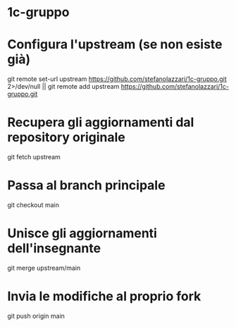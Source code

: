 # 1c-gruppo

# Configura l'upstream (se non esiste già)
git remote set-url upstream https://github.com/stefanolazzari/1c-gruppo.git 2>/dev/null || git remote add upstream https://github.com/stefanolazzari/1c-gruppo.git

# Recupera gli aggiornamenti dal repository originale
 git fetch upstream

# Passa al branch principale
git checkout main

# Unisce gli aggiornamenti dell'insegnante
git merge upstream/main

# Invia le modifiche al proprio fork
git push origin main




